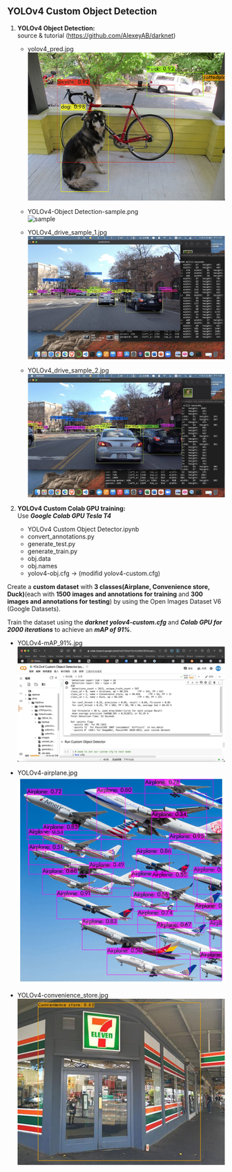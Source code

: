 ## YOLOv4 Custom Object Detection ##

1. **YOLOv4 Object Detection:**  
source & tutorial (https://github.com/AlexeyAB/darknet)
   * yolov4_pred.jpg  
   ![yolov4_pred](https://github.com/tonyhsu32/YOLOv4-Custom-Object-Detection/blob/main/yolov4_pred.jpg)
   
   * YOLOv4-Object Detection-sample.png  
   ![sample](https://github.com/tonyhsu32/YOLOv4-Custom-Object-Detection/blob/main/YOLOv4-Object%20Detection-sample.png)
 
   * YOLOv4_drive_sample_1.jpg  
   ![drive_sample_1](https://github.com/tonyhsu32/YOLOv4-Custom-Object-Detection/blob/main/YOLOv4_drive_sample_1.jpg)  
   
   * YOLOv4_drive_sample_2.jpg  
   ![drive_sample_2](https://github.com/tonyhsu32/YOLOv4-Custom-Object-Detection/blob/main/YOLOv4_drive_sample_2.jpg)


2. **YOLOv4 Custom Colab GPU training:**  
Use ***Google Colab GPU Tesla T4***  
   * YOLOv4 Custom Object Detector.ipynb  
   * convert_annotations.py  
   * generate_test.py  
   * generate_train.py  
   * obj.data  
   * obj.names  
   * yolov4-obj.cfg -> (modifid yolov4-custom.cfg) 
   
Create a **custom dataset** with **3 classes(Airplane, Convenience store, Duck)**(each with **1500 images and annotations for training** and **300 images and annotations for testing**) by using the Open Images Dataset V6 (Google Datasets). 

Train the dataset using the ***darknet yolov4-custom.cfg*** and ***Colab GPU for 2000 iterations*** to achieve an ***mAP of 91%***. 
   * YOLOv4-mAP_91%.jpg  
   ![mAP](https://github.com/tonyhsu32/YOLOv4-Custom-Object-Detection/blob/main/YOLOv4-mAP_91%25.jpg)
   
   * YOLOv4-airplane.jpg  
   ![airplane](https://github.com/tonyhsu32/YOLOv4-Custom-Object-Detection/blob/main/YOLOv4-airplane.jpg)  
   
   * YOLOv4-convenience_store.jpg  
   ![convenience_store](https://github.com/tonyhsu32/YOLOv4-Custom-Object-Detection/blob/main/YOLOv4-convenience_store.jpg)
   
   
   

